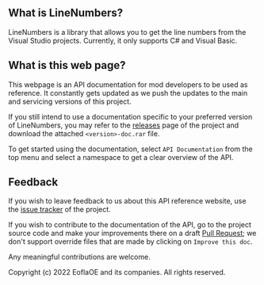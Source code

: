 ## What is LineNumbers?

LineNumbers is a library that allows you to get the line numbers from the Visual Studio projects. Currently, it only supports C# and Visual Basic.

## What is this web page?
 
This webpage is an API documentation for mod developers to be used as reference. It constantly gets updated as we push the updates to the main and servicing versions of this project.

If you still intend to use a documentation specific to your preferred version of LineNumbers, you may refer to the [releases](https://github.com/EoflaOE/LineNumbers/releases) page of the project and download the attached `<version>-doc.rar` file.

To get started using the documentation, select `API Documentation` from the top menu and select a namespace to get a clear overview of the API.

## Feedback

If you wish to leave feedback to us about this API reference website, use the [issue tracker](https://github.com/EoflaOE/LineNumbers/issues) of the project.

If you wish to contribute to the documentation of the API, go to the project source code and make your improvements there on a draft [Pull Request](https://github.com/EoflaOE/LineNumbers/pulls); we don't support override files that are made by clicking on `Improve this doc`.

Any meaningful contributions are welcome.

Copyright (c) 2022 EoflaOE and its companies. All rights reserved.